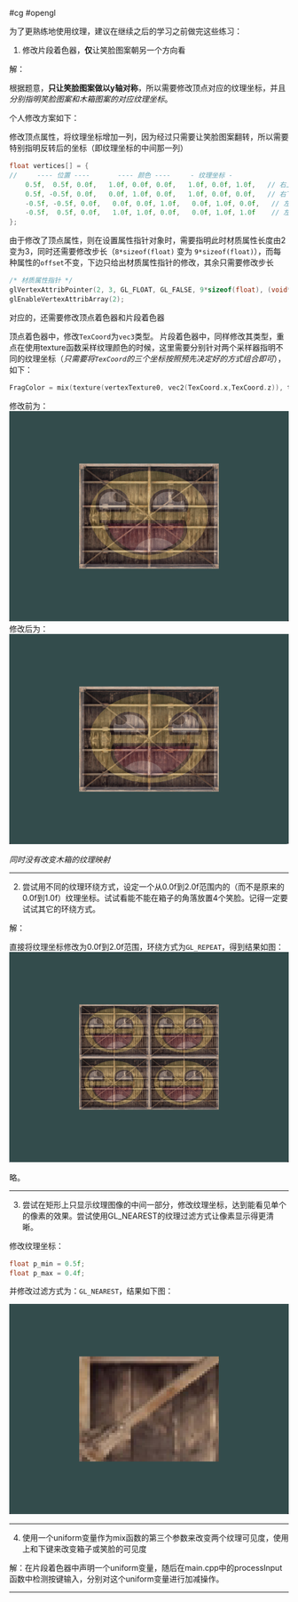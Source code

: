 #cg #opengl

为了更熟练地使用纹理，建议在继续之后的学习之前做完这些练习：

1. 修改片段着色器，**仅**让笑脸图案朝另一个方向看

解：

根据题意，**只让笑脸图案做以y轴对称**，所以需要修改顶点对应的纹理坐标，并且*分别指明笑脸图案和木箱图案的对应纹理坐标*。

个人修改方案如下：

修改顶点属性，将纹理坐标增加一列，因为经过只需要让笑脸图案翻转，所以需要特别指明反转后的坐标（即纹理坐标的中间那一列）

```cpp
float vertices[] = {
//     ---- 位置 ----       ---- 颜色 ----     - 纹理坐标 -
    0.5f,  0.5f, 0.0f,   1.0f, 0.0f, 0.0f,   1.0f, 0.0f, 1.0f,   // 右上
    0.5f, -0.5f, 0.0f,   0.0f, 1.0f, 0.0f,   1.0f, 0.0f, 0.0f,   // 右下
    -0.5f, -0.5f, 0.0f,   0.0f, 0.0f, 1.0f,   0.0f, 1.0f, 0.0f,   // 左下
    -0.5f,  0.5f, 0.0f,   1.0f, 1.0f, 0.0f,   0.0f, 1.0f, 1.0f    // 左上
};
```

由于修改了顶点属性，则在设置属性指针对象时，需要指明此时材质属性长度由2变为3，同时还需要修改步长（`8*sizeof(float)` 变为 `9*sizeof(float)`），而每种属性的`offset`不变，下边只给出材质属性指针的修改，其余只需要修改步长

```cpp
/* 材质属性指针 */
glVertexAttribPointer(2, 3, GL_FLOAT, GL_FALSE, 9*sizeof(float), (void*)(6*sizeof(float)));
glEnableVertexAttribArray(2);
```

对应的，还需要修改顶点着色器和片段着色器

顶点着色器中，修改`TexCoord`为`vec3`类型。
片段着色器中，同样修改其类型，重点在使用texture函数采样纹理颜色的时候，这里需要分别针对两个采样器指明不同的纹理坐标（*只需要将`TexCoord`的三个坐标按照预先决定好的方式组合即可*），如下：

```cpp
FragColor = mix(texture(vertexTexture0, vec2(TexCoord.x,TexCoord.z)), texture(vertexTexture1, vec2(TexCoord.y,TexCoord.z)), 0.2);
```

修改前为：![Alt text](img/修改前.png)
修改后为：![Alt text](img/修改后.png)

*同时没有改变木箱的纹理映射*

---

2. 尝试用不同的纹理环绕方式，设定一个从0.0f到2.0f范围内的（而不是原来的0.0f到1.0f）纹理坐标。试试看能不能在箱子的角落放置4个笑脸。记得一定要试试其它的环绕方式。

解：

直接将纹理坐标修改为0.0f到2.0f范围，环绕方式为`GL_REPEAT`，得到结果如图：![Alt text](img/显示4个笑脸.png)

略。

---

3. 尝试在矩形上只显示纹理图像的中间一部分，修改纹理坐标，达到能看见单个的像素的效果。尝试使用GL_NEAREST的纹理过滤方式让像素显示得更清晰。

修改纹理坐标：
```cpp
float p_min = 0.5f;
float p_max = 0.4f;
```
并修改过滤方式为：`GL_NEAREST`，结果如下图：

![Alt text](img/nearest_pixel.png)

---

4. 使用一个uniform变量作为mix函数的第三个参数来改变两个纹理可见度，使用上和下键来改变箱子或笑脸的可见度

解：在片段着色器中声明一个uniform变量，随后在main.cpp中的processInput函数中检测按键输入，分别对这个uniform变量进行加减操作。


---

